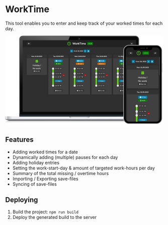 # WorkTime

This tool enables you to enter and keep track of your worked times for each day.

![Cookbook](./docs/assets/product-image.png)

## Features

- Adding worked times for a date
- Dynamically adding (multiple) pauses for each day
- Adding holiday entries
- Setting the work-start-day & amount of targeted work-hours per day
- Summary of the total missing / overtime hours
- Importing / Exporting save-files
- Syncing of save-files

## Deploying

1. Build the project: `npm run build`
1. Deploy the generated build to the server
